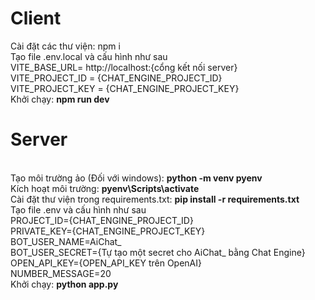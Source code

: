 <h1>Client</h1>
Cài đặt các thư viện: npm i </br>
Tạo file .env.local và cấu hình như sau </br>
VITE_BASE_URL= http://localhost:{cổng kết nối server} </br>
VITE_PROJECT_ID = {CHAT_ENGINE_PROJECT_ID} </br>
VITE_PROJECT_KEY = {CHAT_ENGINE_PROJECT_KEY} </br>
Khởi chạy: <b>npm run dev</b> </br>
<h1>Server</h1> </br>
Tạo môi trường ảo (Đối với windows): <b>python -m venv pyenv</b> </br>
Kích hoạt môi trường: <b>pyenv\Scripts\activate</b> </br>
Cài đặt thư viện trong requirements.txt: <b>pip install -r requirements.txt</b> </br>
Tạo file .env và cấu hình như sau </br>
PROJECT_ID={CHAT_ENGINE_PROJECT_ID}</br>
PRIVATE_KEY={CHAT_ENGINE_PROJECT_KEY}</br>
BOT_USER_NAME=AiChat_</br>
BOT_USER_SECRET={Tự tạo một secret cho AiChat_ bằng Chat Engine}</br>
OPEN_API_KEY={OPEN_API_KEY trên OpenAI}</br>
NUMBER_MESSAGE=20</br>
Khởi chạy: <b>python app.py</b>


